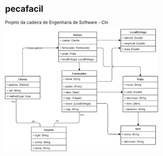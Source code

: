 # pecafacil
Projeto da cadeira de Engenharia de Software - CIn

![Modelo Dominio](modeloDominio.jpg "Modelo de Domínio")